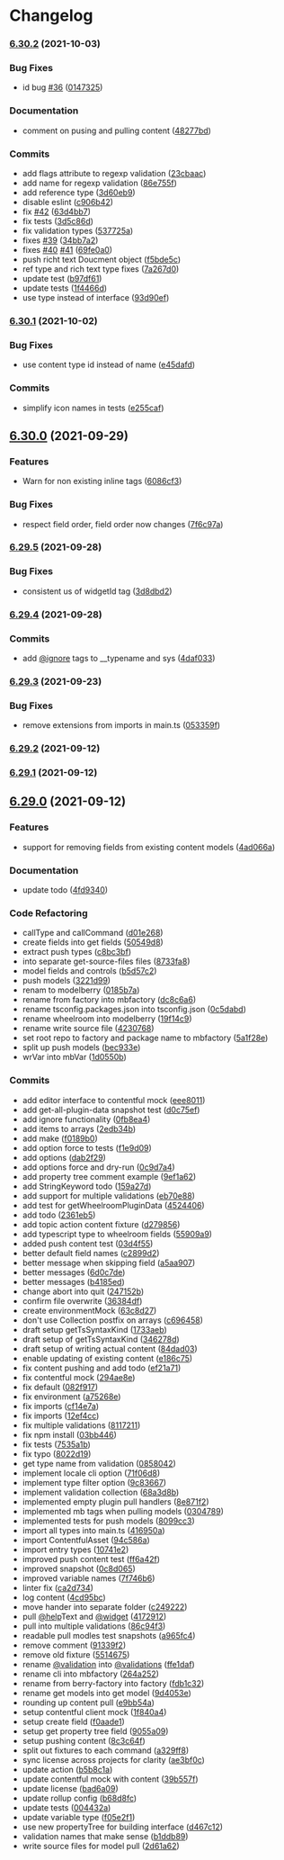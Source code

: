 # Changelog

### [6.30.2](https://github.com/modelberry/factory/compare/6.30.1...6.30.2) (2021-10-03)


### Bug Fixes

* id bug [#36](https://github.com/modelberry/factory/issues/36) ([0147325](https://github.com/modelberry/factory/commit/0147325a0bba72c8f4c8644129fa4463d29922a2))


### Documentation

* comment on pusing and pulling content ([48277bd](https://github.com/modelberry/factory/commit/48277bd5f4f8e3f6ac574a49416c7651d64e4e55))


### Commits

* add flags attribute to regexp validation ([23cbaac](https://github.com/modelberry/factory/commit/23cbaacae409dfac49efc122c23b0d7303de2371))
* add name for regexp validation ([86e755f](https://github.com/modelberry/factory/commit/86e755f8c3a7b0cbfa85f55f4c0cf5743483bda8))
* add reference type ([3d60eb9](https://github.com/modelberry/factory/commit/3d60eb9170276a3d32711aaedd8bb9846e784692))
* disable eslint ([c906b42](https://github.com/modelberry/factory/commit/c906b42cb4a31475b32de31f8cffcba87c54bcef))
* fix [#42](https://github.com/modelberry/factory/issues/42) ([63d4bb7](https://github.com/modelberry/factory/commit/63d4bb757cfa8fd3c64c5bb41f59de462837019a))
* fix tests ([3d5c86d](https://github.com/modelberry/factory/commit/3d5c86d5118887d91047b63f59fe050388fa6738))
* fix validation types ([537725a](https://github.com/modelberry/factory/commit/537725a828b0d4dde901a5d2b9b808b79ed8b1ea))
* fixes [#39](https://github.com/modelberry/factory/issues/39) ([34bb7a2](https://github.com/modelberry/factory/commit/34bb7a224264b1431b7e616462b05d346b0f2a57))
* fixes [#40](https://github.com/modelberry/factory/issues/40) [#41](https://github.com/modelberry/factory/issues/41) ([69fe0a0](https://github.com/modelberry/factory/commit/69fe0a07708cc8789d3b5c989ef0459ab6b73d76))
* push richt text Doucment object ([f5bde5c](https://github.com/modelberry/factory/commit/f5bde5cfcbf87d33496e0d4aa77197f02c075df9))
* ref type and rich text type fixes ([7a267d0](https://github.com/modelberry/factory/commit/7a267d0a5cdaf3ff184a5c771ac159d4b32054df))
* update test ([b97df61](https://github.com/modelberry/factory/commit/b97df61a179c5a9c51f7b4a97902b3b4f30cc914))
* update tests ([1f4466d](https://github.com/modelberry/factory/commit/1f4466ddf9551eaaeca99693f79b30e43d7cbf52))
* use type instead of interface ([93d90ef](https://github.com/modelberry/factory/commit/93d90eff18a1dbf1a52b9e6afb98b8245827dad7))

### [6.30.1](https://github.com/modelberry/factory/compare/6.30.0...6.30.1) (2021-10-02)


### Bug Fixes

* use content type id  instead of name ([e45dafd](https://github.com/modelberry/factory/commit/e45dafd23190f964cb3c076cef7a48a519498948))


### Commits

* simplify icon names in tests ([e255caf](https://github.com/modelberry/factory/commit/e255cafd94c874289b06b3b9853a3c5d1640cc9f))

## [6.30.0](https://github.com/modelberry/factory/compare/6.29.5...6.30.0) (2021-09-29)


### Features

* Warn for non existing inline tags ([6086cf3](https://github.com/modelberry/factory/commit/6086cf32ddcfe01eecc9657b9056d83319125d7f))


### Bug Fixes

* respect field order, field order now changes ([7f6c97a](https://github.com/modelberry/factory/commit/7f6c97a7e49c0aedaf10c9040c5ed390564dbdb2))

### [6.29.5](https://github.com/modelberry/factory/compare/6.29.4...6.29.5) (2021-09-28)


### Bug Fixes

* consistent us of widgetId tag ([3d8dbd2](https://github.com/modelberry/factory/commit/3d8dbd26419c72ec67b5893146fbe317af496b35))

### [6.29.4](https://github.com/modelberry/factory/compare/6.29.3...6.29.4) (2021-09-28)


### Commits

* add [@ignore](https://github.com/ignore) tags to __typename and sys ([4daf033](https://github.com/modelberry/factory/commit/4daf0332a174ebd27a6a279deb0f5eb9e35b6e9f))

### [6.29.3](https://github.com/modelberry/factory/compare/6.29.2...6.29.3) (2021-09-23)


### Bug Fixes

* remove extensions from imports in main.ts ([053359f](https://github.com/modelberry/factory/commit/053359fa8780187e9c6a85498bbee85feb3a93f3))

### [6.29.2](https://github.com/modelberry/factory/compare/6.29.1...6.29.2) (2021-09-12)

### [6.29.1](https://github.com/modelberry/factory/compare/6.29.0...6.29.1) (2021-09-12)

## [6.29.0](https://github.com/modelberry/factory/compare/6.28.1...6.29.0) (2021-09-12)


### Features

* support for removing fields from existing content models ([4ad066a](https://github.com/modelberry/factory/commit/4ad066ab36360406411c378f7c6ab3abc48da96f))


### Documentation

* update todo ([4fd9340](https://github.com/modelberry/factory/commit/4fd93406ad3650a79ff25ba3b7d0aedc20703039))


### Code Refactoring

* callType and callCommand ([d01e268](https://github.com/modelberry/factory/commit/d01e26846b95068568a69e931e0099c99f36c732))
* create fields into get fields ([50549d8](https://github.com/modelberry/factory/commit/50549d8f2ab7e8fd9f9e02cb298b5a1adfa80823))
* extract push types ([c8bc3bf](https://github.com/modelberry/factory/commit/c8bc3bf7e597ba6e917bec6c803fda1df430cf28))
* into separate get-source-files files ([8733fa8](https://github.com/modelberry/factory/commit/8733fa8cd1b2061ba7d546f3fffc1849f420bffc))
* model fields and controls ([b5d57c2](https://github.com/modelberry/factory/commit/b5d57c26a167f80cdab0787531138db35623480c))
* push models ([3221d99](https://github.com/modelberry/factory/commit/3221d99f239c32779e938d2a81afe86eb06ddf92))
* renam to modelberry ([0185b7a](https://github.com/modelberry/factory/commit/0185b7aaf3c1d567656d3269027be092c720e217))
* rename from factory into mbfactory ([dc8c6a6](https://github.com/modelberry/factory/commit/dc8c6a681fa31053d3ba5143019a0598cefef6eb))
* rename tsconfig.packages.json into tsconfig.json ([0c5dabd](https://github.com/modelberry/factory/commit/0c5dabd70193fda5fc793bc70bee7d3cd3174edf))
* rename wheelroom into modelberry ([19f14c9](https://github.com/modelberry/factory/commit/19f14c9f57a769979009ce6ccdc53dfa0b305cf3))
* rename write source file ([4230768](https://github.com/modelberry/factory/commit/423076834a42ff0ccd27a5910f92cdd39f0684fa))
* set root repo to factory and package name to mbfactory ([5a1f28e](https://github.com/modelberry/factory/commit/5a1f28e2ca12e2d5597fd4e790c88ac29f188b2f))
* split up push models ([bec933e](https://github.com/modelberry/factory/commit/bec933ed01b9cd2549382eb00a29a3ef666dec88))
* wrVar into mbVar ([1d0550b](https://github.com/modelberry/factory/commit/1d0550b70562e79f436374cc2f7a3788f224f33d))


### Commits

* add editor interface to contentful mock ([eee8011](https://github.com/modelberry/factory/commit/eee801141f90dc36162405a9d1ebf883d78491d1))
* add get-all-plugin-data snapshot test ([d0c75ef](https://github.com/modelberry/factory/commit/d0c75efd44ff374ad89826840b8b29097293d977))
* add ignore functionality ([0fb8ea4](https://github.com/modelberry/factory/commit/0fb8ea4c398dbaa72bd0a99158663da71b3a8eba))
* add items to arrays ([2edb34b](https://github.com/modelberry/factory/commit/2edb34be569c49b08c6bc4b611b0251f56dd33e9))
* add make ([f0189b0](https://github.com/modelberry/factory/commit/f0189b0a560af406a332e42ad1a672a05dfe96e5))
* add option force to tests ([f1e9d09](https://github.com/modelberry/factory/commit/f1e9d09b61a208f1753596f3e10761d15614e5da))
* add options ([dab2f29](https://github.com/modelberry/factory/commit/dab2f29fb18bca0434f2b911a6d114e46e184209))
* add options force and dry-run ([0c9d7a4](https://github.com/modelberry/factory/commit/0c9d7a40704a88f40087566cff6cce467b7fd7ca))
* add property tree comment example ([9ef1a62](https://github.com/modelberry/factory/commit/9ef1a62a1b44a0e39801ec98823f3c0369354662))
* add StringKeyword todo ([159a27d](https://github.com/modelberry/factory/commit/159a27d0fb5e8ccdf9f7dd97bb141acbf3ed1c63))
* add support for multiple validations ([eb70e88](https://github.com/modelberry/factory/commit/eb70e88d8c4047de4f867e1dc137f583dd924411))
* add test for getWheelroomPluginData ([4524406](https://github.com/modelberry/factory/commit/452440651c5ee3e80573061725ae3506ed97ef67))
* add todo ([2361eb5](https://github.com/modelberry/factory/commit/2361eb5859f10c6870cf83eb677947e974d6d0f8))
* add topic action content fixture ([d279856](https://github.com/modelberry/factory/commit/d2798562c95f7d66db40cb6e3fface2228b6bda6))
* add typescript type to wheelroom fields ([55909a9](https://github.com/modelberry/factory/commit/55909a9927eda5e103a6a2cbfa6eaf0f3135392d))
* added push content test ([03d4f55](https://github.com/modelberry/factory/commit/03d4f553002153e46375c363f757aeb9a13ee654))
* better default field names ([c2899d2](https://github.com/modelberry/factory/commit/c2899d29812e4e8bbd508426df9e74824ba4d405))
* better message when skipping field ([a5aa907](https://github.com/modelberry/factory/commit/a5aa907d22b51dbdb5e92a22be257658388da2a9))
* better messages ([6d0c7de](https://github.com/modelberry/factory/commit/6d0c7dea57f8980bfa0085b5ae545c44d6a23c00))
* better messages ([b4185ed](https://github.com/modelberry/factory/commit/b4185edd278fac79ac18309046ae09ea985025ee))
* change abort into quit ([247152b](https://github.com/modelberry/factory/commit/247152b6d2725a9445e49c865377487a968617ad))
* confirm file overwrite ([36384df](https://github.com/modelberry/factory/commit/36384df537430d73efd64acd491060104db11e10))
* create environmentMock ([63c8d27](https://github.com/modelberry/factory/commit/63c8d27eaf640569c45a2ba0a45d35459bb0f74a))
* don't use Collection postfix on arrays ([c696458](https://github.com/modelberry/factory/commit/c69645812673beb9902c48eea086833db1c5cda2))
* draft setup getTsSyntaxKind ([1733aeb](https://github.com/modelberry/factory/commit/1733aeb423370f7b49f44f2d8bfcd10937ee765c))
* draft setup of getTsSyntaxKind ([346278d](https://github.com/modelberry/factory/commit/346278daafb512829c25ad3f0bd582ca2b0c4904))
* draft setup of writing actual content ([84dad03](https://github.com/modelberry/factory/commit/84dad037a639d899adce685ebfe8b1fa9c9cac30))
* enable updating of existing content ([e186c75](https://github.com/modelberry/factory/commit/e186c750f1a59a4dc71ae087252a56ba0bf585c8))
* fix content pushing and add todo ([ef21a71](https://github.com/modelberry/factory/commit/ef21a71d51833d3a6a27f33a8d5dd60f577217e8))
* fix contentful mock ([294ae8e](https://github.com/modelberry/factory/commit/294ae8e2a1fa50d02bf949f2b47370b43f9603ac))
* fix default ([082f917](https://github.com/modelberry/factory/commit/082f91752d1ebd837b99510b9ab4ebff88427025))
* fix environment ([a75268e](https://github.com/modelberry/factory/commit/a75268ef9a714d5d2c4c0bb713a47947fd2a4a66))
* fix imports ([cf14e7a](https://github.com/modelberry/factory/commit/cf14e7a704b4f5ce7f59efc646d2644f919aa56c))
* fix imports ([12ef4cc](https://github.com/modelberry/factory/commit/12ef4ccb4003f60a64ce334bfdd269c424bcb9c9))
* fix multiple validations ([8117211](https://github.com/modelberry/factory/commit/811721187884c745ecc52a1a1016dc652dd40106))
* fix npm install ([03bb446](https://github.com/modelberry/factory/commit/03bb446df7c8dfdae98f343c1cca40b772981a20))
* fix tests ([7535a1b](https://github.com/modelberry/factory/commit/7535a1baaf5f1f54c2c38de79f39d2dc399502c5))
* fix typo ([8022d19](https://github.com/modelberry/factory/commit/8022d19ceb561b3382c290cef2b960251cbde19f))
* get type name from validation ([0858042](https://github.com/modelberry/factory/commit/0858042c1e7959c69a093518eb97366011ea3293))
* implement locale cli option ([71f06d8](https://github.com/modelberry/factory/commit/71f06d8065f327e7596467c9c47dd2ae143e6033))
* implement type filter option ([9c83667](https://github.com/modelberry/factory/commit/9c83667b6fcf1082b6b8428d646bf667913b429b))
* implement validation collection ([68a3d8b](https://github.com/modelberry/factory/commit/68a3d8b5b221aeb272e8bff032060c20531faecd))
* implemented empty plugin pull handlers ([8e871f2](https://github.com/modelberry/factory/commit/8e871f25ed32604f06ced19eb6237e456d96f94e))
* implemented mb tags when pulling models ([0304789](https://github.com/modelberry/factory/commit/03047896b8d2db572ab4b01e98691f5f438d3563))
* implemented tests for push models ([8099cc3](https://github.com/modelberry/factory/commit/8099cc3915565a19ff8cff7e44081d8b20bf3dca))
* import all types into main.ts ([416950a](https://github.com/modelberry/factory/commit/416950a7f312389af3b66e15f5ff2a2924a56aad))
* import ContentfulAsset ([94c586a](https://github.com/modelberry/factory/commit/94c586ae15085dcfc3ef3cbf6be90fd602b11ced))
* import entry types ([10741e2](https://github.com/modelberry/factory/commit/10741e273987d9207d6b4fde6f448a4a0cc5d767))
* improved push content test ([ff6a42f](https://github.com/modelberry/factory/commit/ff6a42f1b3e775eaa1ee3d02255e37809677cf32))
* improved snapshot ([0c8d065](https://github.com/modelberry/factory/commit/0c8d065d8c40285b5606c54e18206f655064298a))
* improved variable names ([7f746b6](https://github.com/modelberry/factory/commit/7f746b6119034299733f6cb795ee3656523beee7))
* linter fix ([ca2d734](https://github.com/modelberry/factory/commit/ca2d734c75c83aad326adbd70ef5ac29ceb498fd))
* log content ([4cd95bc](https://github.com/modelberry/factory/commit/4cd95bccd208bb249d0066c25a87a15c93073e25))
* move hander into separate folder ([c249222](https://github.com/modelberry/factory/commit/c24922224f363078f865d8e9457a15f9db99b525))
* pull [@help](https://github.com/help)Text and [@widget](https://github.com/widget) ([4172912](https://github.com/modelberry/factory/commit/417291224a64d531e3d83d204c12235be770d87a))
* pull into multiple validations ([86c94f3](https://github.com/modelberry/factory/commit/86c94f315460975a98b2f87cda6168a575903fde))
* readable pull modles test snapshots ([a965fc4](https://github.com/modelberry/factory/commit/a965fc4391fd695ad52d09429efa3f96b7d8ed22))
* remove comment ([91339f2](https://github.com/modelberry/factory/commit/91339f2faf3f64f30af6e27a7e1a972c4d1b9501))
* remove old fixture ([5514675](https://github.com/modelberry/factory/commit/5514675d071170d2150cf255a4477d3c7e1a2869))
* rename [@validation](https://github.com/validation) into [@validations](https://github.com/validations) ([ffe1daf](https://github.com/modelberry/factory/commit/ffe1daf8a3da9827593b348051b403c64a88e45b))
* rename cli into mbfactory ([264a252](https://github.com/modelberry/factory/commit/264a252f649f6de73cbd34da1869343076a0936b))
* rename from berry-factory into factory ([fdb1c32](https://github.com/modelberry/factory/commit/fdb1c322e9442796fca3eae7659722cacd1093fa))
* rename get models into get model ([9d4053e](https://github.com/modelberry/factory/commit/9d4053edaf69d220ca754f4eab4fb5738ccd1228))
* rounding up content pull ([e9bb54a](https://github.com/modelberry/factory/commit/e9bb54ab2be89c56b983937ce6909ccb9b3d1ea6))
* setup contentful client mock ([1f840a4](https://github.com/modelberry/factory/commit/1f840a448305ef35375c8fe5d1ca911c92ce1cb8))
* setup create field ([f0aade1](https://github.com/modelberry/factory/commit/f0aade125f684638ce6203383c10ecbc7b080ed0))
* setup get property tree field ([9055a09](https://github.com/modelberry/factory/commit/9055a097781db8d8ab3b145570f1b64609e6fb60))
* setup pushing content ([8c3c64f](https://github.com/modelberry/factory/commit/8c3c64fc0ca60e37599b82396db0ca608cadc648))
* split out fixtures to each command ([a329ff8](https://github.com/modelberry/factory/commit/a329ff8fe65859955479a5a6e82d59026783670b))
* sync license across projects for clarity ([ae3bf0c](https://github.com/modelberry/factory/commit/ae3bf0c75e56eb74d94d13e3a99e811aa1dcd593))
* update action ([b5b8c1a](https://github.com/modelberry/factory/commit/b5b8c1a808a04ca2acf5f491802dfb5017ae986a))
* update contentful mock with content ([39b557f](https://github.com/modelberry/factory/commit/39b557f3f740593e281ec6313181c5c77d4bcfc0))
* update license ([bad6a09](https://github.com/modelberry/factory/commit/bad6a09ef9c49e0fe349c7c128adc781eb217ec1))
* update rollup config ([b68d8fc](https://github.com/modelberry/factory/commit/b68d8fcba3e73d51ae4ece99b3305f8f567ce8a3))
* update tests ([004432a](https://github.com/modelberry/factory/commit/004432a31f650cc03807c517d241c8b1b625e909))
* update variable type ([f05e2f1](https://github.com/modelberry/factory/commit/f05e2f1cbb1c03e3fbd7746ae3fd1768cd0378d6))
* use new propertyTree for building interface ([d467c12](https://github.com/modelberry/factory/commit/d467c12ddf8179674bfee83f6b4a8b4183453e70))
* validation names that make sense ([b1ddb89](https://github.com/modelberry/factory/commit/b1ddb89045032a6d25811f07e4f9851ec25df506))
* write source files for model pull ([2d61a62](https://github.com/modelberry/factory/commit/2d61a6281d4bec64cb202ef0292277e2df20b333))



